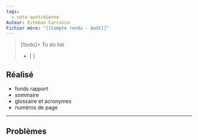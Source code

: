 ```yaml
---
tags:
  - note-quotidienne
Auteur: Esteban Carrasco
Fichier mère: "[[Compte rendu - Août]]"
---
```


> [!todo]+ To do list
> - [ ] 


## Réalisé
- fonds rapport
- sommaire
- glossaire et acronymes
- numéros de page

---
## Problèmes

